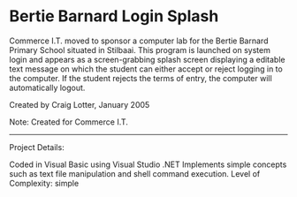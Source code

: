 Bertie Barnard Login Splash
===========================

Commerce I.T. moved to sponsor a computer lab for the Bertie Barnard Primary School situated in Stilbaai. This program is launched on system login and appears as a screen-grabbing splash screen displaying a editable text message on which the student can either accept or reject logging in to the computer. If the student rejects the terms of entry, the computer will automatically logout.

Created by Craig Lotter, January 2005

Note: 
Created for Commerce I.T.

*********************************

Project Details:

Coded in Visual Basic using Visual Studio .NET
Implements simple concepts such as text file manipulation and shell command execution.
Level of Complexity: simple
